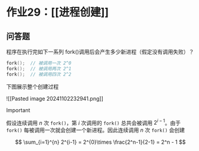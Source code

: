 # 作业29：[[进程创建]]

## 问答题

程序在执行完如下一系列 fork()调用后会产生多少新进程（假定没有调用失败）？

```c
fork();  // 被调用一次 2^0
fork();  // 被调用两次 2^1
fork();  // 被调用四次 2^2
```

下图展示整个创建过程

![[Pasted image 20241102232941.png]]

> [!important] 
> 
> 假设连续调用 $n$ 次 `fork()`，第 $i$ 次调用的 `fork()` 总共会被调用 $2^{i-1}$。由于`fork()` 每被调用一次就会创建一个新进程。因此连续调用 $n$ 次 `fork()` 会创建
> 
> $$
> \sum_{i=1}^{n} 2^{i-1} = 2^{0}\times \frac{2^n-1}{2-1} = 2^n - 1
> $$
> 
